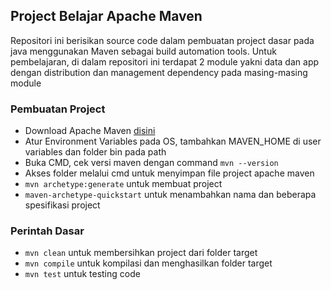 ## Project Belajar Apache Maven
Repositori ini berisikan source code dalam pembuatan project dasar pada java menggunakan Maven sebagai build automation tools. Untuk pembelajaran, di dalam repositori ini terdapat 2 module yakni data dan app dengan distribution dan management dependency pada masing-masing module

### Pembuatan Project
* Download Apache Maven [disini](https://maven.apache.org/download.cgi)
* Atur Environment Variables pada OS, tambahkan MAVEN_HOME di user variables dan folder bin pada path
* Buka CMD, cek versi maven dengan command `mvn --version`
* Akses folder melalui cmd untuk menyimpan file project apache maven
* `mvn archetype:generate` untuk membuat project
* `maven-archetype-quickstart` untuk menambahkan nama dan beberapa spesifikasi project

### Perintah Dasar
* `mvn clean` untuk membersihkan project dari folder target
* `mvn compile` untuk kompilasi dan menghasilkan folder target
* `mvn test` untuk testing code

